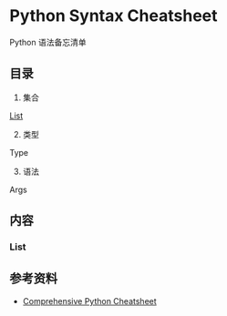 # Python Syntax Cheatsheet

Python 语法备忘清单

## 目录

1. 集合

[List](#list)

2. 类型

Type

3. 语法

Args


## 内容

### List





## 参考资料

- [Comprehensive Python Cheatsheet](https://github.com/gto76/python-cheatsheet)
